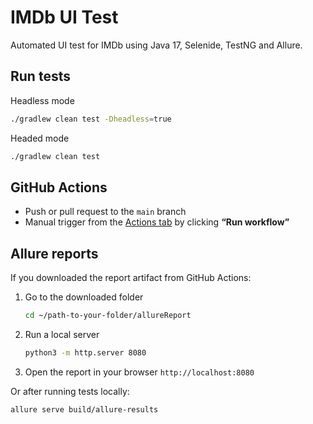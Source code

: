 # IMDb UI Test 
Automated UI test for IMDb using Java 17, Selenide, TestNG and Allure. 

## Run tests 
Headless mode
```bash
./gradlew clean test -Dheadless=true
```

Headed mode
```bash
./gradlew clean test
```

## GitHub Actions
- Push or pull request to the `main` branch  
- Manual trigger from the [Actions tab](https://github.com/vingeflow/imdb-selenide-tests/actions/workflows/ci.yml) by clicking **“Run workflow”**

## Allure reports
If you downloaded the report artifact from GitHub Actions:
1. Go to the downloaded folder
   ```bash
   cd ~/path-to-your-folder/allureReport
   ```
2. Run a local server
   ```bash
   python3 -m http.server 8080
   ```
3. Open the report in your browser `http://localhost:8080`

Or after running tests locally:
 ```bash
allure serve build/allure-results
```

